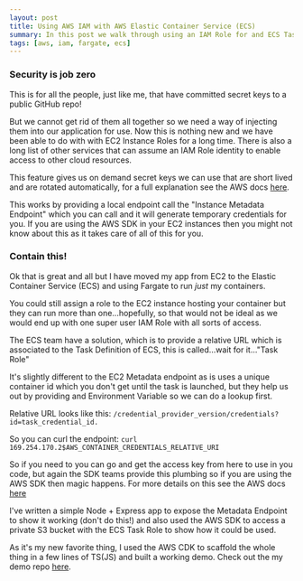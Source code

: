 ```yaml
---
layout: post
title: Using AWS IAM with AWS Elastic Container Service (ECS)
summary: In this post we walk through using an IAM Role for and ECS Task Definition
tags: [aws, iam, fargate, ecs]
---
```


### Security is job zero

This is for all the people, just like me, that have committed secret keys to a public GitHub repo!

But we cannot get rid of them all together so we need a way of injecting them into our application for use. Now this is nothing new and we have been able to do with with EC2 Instance Roles for a long time. There is also a long list of other services that can assume an IAM Role identity to enable access to other cloud resources.

This feature gives us on demand secret keys we can use that are short lived and are rotated automatically, for a full explanation see the AWS docs [here](https://docs.aws.amazon.com/IAM/latest/UserGuide/id_credentials_temp.html).

This works by providing a local endpoint call the "Instance Metadata Endpoint" which you can call and it will generate temporary credentials for you.
If you are using the AWS SDK in your EC2 instances then you might not know about this as it takes care of all of this for you.

### Contain this!

Ok that is great and all but I have moved my app from EC2 to the Elastic Container Service (ECS) and using Fargate to run *just* my containers.

You could still assign a role to the EC2 instance hosting your container but they can run more than one...hopefully, so that would not be ideal as we would end up with one super user IAM Role with all sorts of access.

The ECS team have a solution, which is to provide a relative URL which is associated to the Task Definition of ECS, this is called...wait for it..."Task Role"

It's slightly different to the EC2 Metadata endpoint as is uses a unique container id which you don't get until the task is launched, but they help us out by providing and Environment Variable so we can do a lookup first.

Relative URL looks like this:
`/credential_provider_version/credentials?id=task_credential_id. `

So you can curl the endpoint:
`curl 169.254.170.2$AWS_CONTAINER_CREDENTIALS_RELATIVE_URI`

So if you need to you can go and get the access key from here to use in you code, but again the SDK teams provide this plumbing so if you are using the AWS SDK then magic happens. For more details on this see the AWS docs [here](https://docs.aws.amazon.com/AmazonECS/latest/userguide/task-iam-roles.html)

I've written a simple Node + Express app to expose the Metadata Endpoint to show it working (don't do this!) and also used the AWS SDK to access a private S3 bucket with the ECS Task Role to show how it could be used.

As it's my new favorite thing, I used the AWS CDK to scaffold the whole thing in a few lines of TS(JS) and built a working demo.
Check out the my demo repo [here](https://github.com/msimpsonnz/aws-misc/tree/master/ecs-iam).